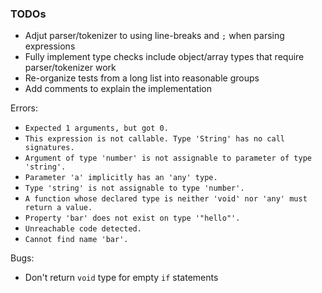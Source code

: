 ### TODOs

- Adjut parser/tokenizer to using line-breaks and `;` when parsing expressions
- Fully implement type checks include object/array types that require parser/tokenizer work
- Re-organize tests from a long list into reasonable groups
- Add comments to explain the implementation

Errors:

- `Expected 1 arguments, but got 0.`
- `This expression is not callable. Type 'String' has no call signatures.`
- `Argument of type 'number' is not assignable to parameter of type 'string'.`
- `Parameter 'a' implicitly has an 'any' type.`
- `Type 'string' is not assignable to type 'number'.`
- `A function whose declared type is neither 'void' nor 'any' must return a value.`
- `Property 'bar' does not exist on type '"hello"'.`
- `Unreachable code detected.`
- `Cannot find name 'bar'.`

Bugs:

- Don't return `void` type for empty `if` statements
